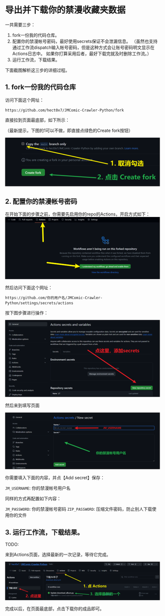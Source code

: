 # 导出并下载你的禁漫收藏夹数据

一共需要三步：

1. fork一份我的代码仓库。
2. 配置你的禁漫帐号密码，最好使用secrets保证不会泄漏信息。 
（虽然也支持通过工作流dispatch输入帐号密码，但是这种方式会让账号密码明文显示在Actions日志中。
如果你打算采用后者，最好下载完就及时删除工作流。）
3. 运行工作流，下载结果。

下面截图解析这三步的详细过程。

## 1. fork一份我的代码仓库

访问下面这个网址：

`https://github.com/hect0x7/JMComic-Crawler-Python/fork`

直接拉到页面最底部，如下所示：

（最新提示，下图的1可以不做，即直接点绿色的Create fork按钮）

![1](../images/1.png)

## 2. 配置你的禁漫帐号密码

在开始下面的步骤之前，你需要先启用你的repo的Actions，开启方式如下：
![6](../images/6.png)

然后访问下面这个网址：

`https://github.com/你的用户名/JMComic-Crawler-Python/settings/secrets/actions`


按下图步骤进行操作：

![7](../images/7.png)

然后来到填写页面

![8](../images/8.png)

你需要填入下面的内容，并点【Add secret】保存：

`JM_USERNAME`: 你的禁漫帐号用户名

同样的方式再配置如下内容：

`JM_PASSWORD`: 你的禁漫帐号密码
`ZIP_PASSWORD`: 压缩文件密码，防止别人下载使用你的文件



## 3. 运行工作流，下载结果。

TODO:  

来到Actions页面，选择最新的一次记录，等待它完成。

![3](../images/3.png)

完成以后，在页面最底部，点击下载你的成品即可。
